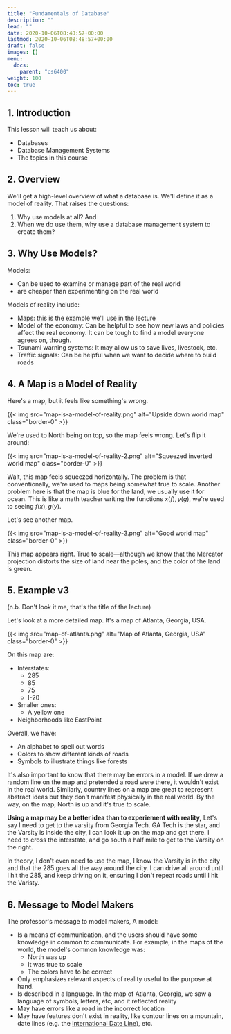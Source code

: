 ```yaml
---
title: "Fundamentals of Database"
description: ""
lead: ""
date: 2020-10-06T08:48:57+00:00
lastmod: 2020-10-06T08:48:57+00:00
draft: false
images: []
menu:
  docs:
    parent: "cs6400"
weight: 100
toc: true
---
```


## 1. Introduction

This lesson will teach us about:

* Databases
* Database Management Systems
* The topics in this course

## 2. Overview

We'll get a high-level overview of what a database is. We'll define it as a model of reality. That raises the questions:

1. Why use models at all? And
1. When we do use them, why use a database management system to create them?


## 3. Why Use Models?

Models:

* Can be used to examine or manage part of the real world
* are cheaper than experimenting on the real world

Models of reality include:

* Maps: this is the example we'll use in the lecture
* Model of the economy: Can be helpful to see how new laws and policies affect the real economy. It can be tough to find a model everyone agrees on, though.
* Tsunami warning systems: It may allow us to save lives, livestock, etc.
* Traffic signals: Can be helpful when we want to decide where to build roads

## 4. A Map is a Model of Reality

Here's a map, but it feels like something's wrong.

{{< img src="map-is-a-model-of-reality.png" alt="Upside down world map" class="border-0" >}}

We're used to North being on top, so the map feels wrong. Let's flip it around:

{{< img src="map-is-a-model-of-reality-2.png" alt="Squeezed inverted world map" class="border-0" >}}

Wait, this map feels squeezed horizontally. The problem is that conventionally, we're used to maps being somewhat true to scale. Another problem here is that the map is blue for the land, we usually use it for ocean. This is like a math teacher writing the functions $x(f), y(g)$, we're used to seeing $f(x), g(y)$.

Let's see another map.

{{< img src="map-is-a-model-of-reality-3.png" alt="Good world map" class="border-0" >}}

This map appears right. True to scale—although we know that the Mercator projection distorts the size of land near the poles, and the color of the land is green.

## 5. Example v3

(n.b. Don't look it me, that's the title of the lecture)

Let's look at a more detailed map. It's a map of Atlanta, Georgia, USA.

{{< img src="map-of-atlanta.png" alt="Map of Atlanta, Georgia, USA" class="border-0" >}}

On this map are:

* Interstates:
    * 285
    * 85
    * 75
    * I-20
* Smaller ones:
    * A yellow one
* Neighborhoods like EastPoint


Overall, we have:

* An alphabet to spell out words
* Colors to show different kinds of roads
* Symbols to illustrate things like forests

It's also important to know that there may be errors in a model. If we drew a random line on the map and pretended a road were there, it wouldn't exist in the real world. Similarly, country lines on a map are great to represent abstract ideas but they don't manifest physically in the real world. By the way, on the map, North is up and it's true to scale.

**Using a map may be a better idea than to experiement with reality,**  Let's say I need to get to the varsity from Georgia Tech. GA Tech is the star, and the Varsity is inside the city, I can look it up on the map and get there. I need to cross the interstate, and go south a half mile to get to the Varsity on the right.

In theory, I don't even need to use the map, I know the Varsity is in the city and that the 285 goes all the way around the city. I can drive all around until I hit the 285, and keep driving on it, ensuring I don't repeat roads until I hit the Varisty.

## 6. Message to Model Makers

The professor's message to model makers, A model:

* Is a means of communication, and the users should have some knowledge in common to communicate. For example, in the maps of the world, the model's common knowledge was:
    * North was up
    * It was true to scale
    * The colors have to be correct
* Only emphasizes relevant aspects of reality useful to the purpose at hand.
* Is described in a language. In the map of Atlanta, Georgia, we saw a language of symbols, letters, etc, and it reflected reality
* May have errors like a road in the incorrect location
* May have features don't exist in reality, like contour lines on a mountain, date lines (e.g. the [International Date Line](https://en.wikipedia.org/wiki/International_Date_Line)), etc.